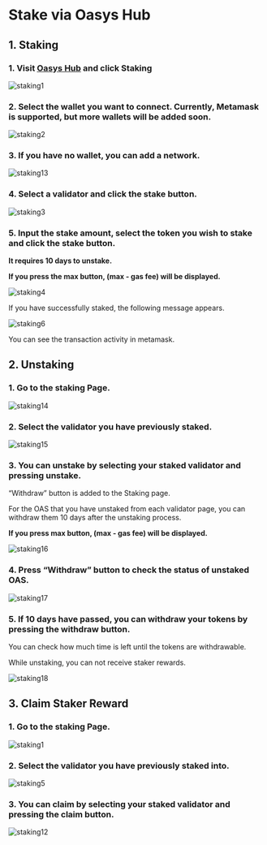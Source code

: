 # Stake via Oasys Hub

## 1. Staking

### 1. Visit [Oasys Hub](https://hub.oasys.games/) and click Staking

![staking1](/img/docs/techdocs/oasys-hub/staking_page.png)

### 2. Select the wallet you want to connect. Currently, Metamask is supported, but more wallets will be added soon.

![staking2](/img/docs/techdocs/oasys-hub/switch_network.png)

### 3. If you have no wallet, you can add a network.

![staking13](/img/docs/techdocs/oasys-hub/add_network.png)

### 4. Select a validator and click the stake button.

![staking3](/img/docs/techdocs/oasys-hub/staking_stake.png)

### 5. Input the stake amount, select the token you wish to stake and click the stake button.

**It requires 10 days to unstake.**

**If you press the max button, (max - gas fee) will be displayed.**

![staking4](/img/docs/techdocs/oasys-hub/stake.png)

If you have successfully staked, the following message appears.

![staking6](/img/docs/techdocs/oasys-hub/success.png)

You can see the transaction activity in metamask.

## 2. Unstaking

### 1. Go to the staking Page.

![staking14](/img/docs/techdocs/oasys-hub/staking_page.png)

### 2. Select the validator you have previously staked.

![staking15](/img/docs/techdocs/oasys-hub/staking_stake.png)

### 3. You can unstake by selecting your staked validator and pressing unstake. 

“Withdraw” button is added to the Staking page.

For the OAS that you have unstaked from each validator page, you can withdraw them 10 days after the unstaking process.

**If you press max button, (max - gas fee) will be displayed.**

![staking16](/img/docs/techdocs/oasys-hub/unstake.png)

### 4. Press “Withdraw” button to check the status of unstaked OAS. 

![staking17](/img/docs/techdocs/oasys-hub/withdraw_select.png)

### 5. If 10 days have passed, you can withdraw your tokens by pressing the withdraw button. 

You can check how much time is left until the tokens are withdrawable. 

While unstaking, you can not receive staker rewards. 

![staking18](/img/docs/techdocs/oasys-hub/withdraw.png)


## 3. Claim Staker Reward

### 1. Go to the staking Page.

![staking1](/img/docs/techdocs/oasys-hub/staking_page.png)

### 2. Select the validator you have previously staked into.

![staking5](/img/docs/techdocs/oasys-hub/staking_stake.png)

### 3. You can claim by selecting your staked validator and pressing the claim button. 

![staking12](/img/docs/techdocs/oasys-hub/claim.png)
